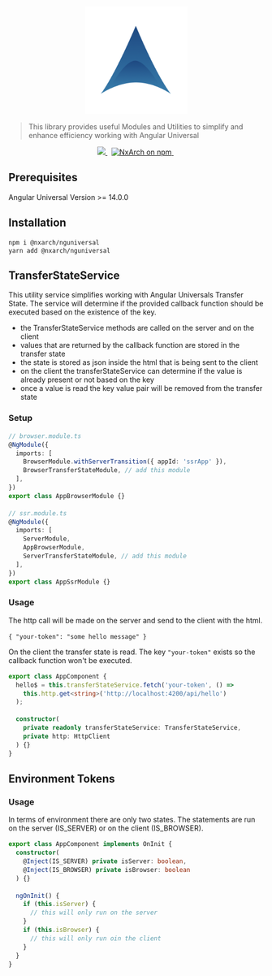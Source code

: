 <p align="center"><img width="40%" height="40%" src="https://raw.githubusercontent.com/nxarch/nxarch/master/assets/nxarch.png"></p>

> This library provides useful Modules and Utilities to simplify and enhance efficiency working with Angular Universal

<p align="center">
<a href="https://github.com/nxarch/nxarch/actions/workflows/ci.yml">
  <img src="https://github.com/nxarch/nxarch/actions/workflows/ci.yml/badge.svg" />
</a>&nbsp;

<a href="https://www.npmjs.com/@nxarch/ng-nest">
  <img src="https://img.shields.io/npm/v/@nxarch/nguniversal.svg?logo=npm&logoColor=fff&label=NPM+package&color=limegreen" alt="NxArch on npm" />
</a>&nbsp;
</p>

## Prerequisites

Angular Universal Version >= 14.0.0

## Installation

```
npm i @nxarch/nguniversal
yarn add @nxarch/nguniversal
```

## TransferStateService

This utility service simplifies working with Angular Universals Transfer State. The service will determine if the
provided callback function should be executed based on the existence of the key.

- the TransferStateService methods are called on the server and on the client
- values that are returned by the callback function are stored in the transfer state
- the state is stored as json inside the html that is being sent to the client
- on the client the transferStateService can determine if the value is already present or not based on the key
- once a value is read the key value pair will be removed from the transfer state

### Setup

```ts
// browser.module.ts
@NgModule({
  imports: [
    BrowserModule.withServerTransition({ appId: 'ssrApp' }),
    BrowserTransferStateModule, // add this module
  ],
})
export class AppBrowserModule {}

// ssr.module.ts
@NgModule({
  imports: [
    ServerModule,
    AppBrowserModule,
    ServerTransferStateModule, // add this module
  ],
})
export class AppSsrModule {}
```

### Usage

The http call will be made on the server and send to the client with the html.

`{ "your-token": "some hello message" }`

On the client the transfer state is read. The key `"your-token"` exists so the callback function won't be executed.

```ts
export class AppComponent {
  hello$ = this.transferStateService.fetch('your-token', () =>
    this.http.get<string>('http://localhost:4200/api/hello')
  );

  constructor(
    private readonly transferStateService: TransferStateService,
    private http: HttpClient
  ) {}
}
```

## Environment Tokens

### Usage

In terms of environment there are only two states. The statements are run on the server (IS_SERVER) or on the client
(IS_BROWSER).

```ts
export class AppComponent implements OnInit {
  constructor(
    @Inject(IS_SERVER) private isServer: boolean,
    @Inject(IS_BROWSER) private isBrowser: boolean
  ) {}

  ngOnInit() {
    if (this.isServer) {
      // this will only run on the server
    }
    if (this.isBrowser) {
      // this will only run oin the client
    }
  }
}
```
